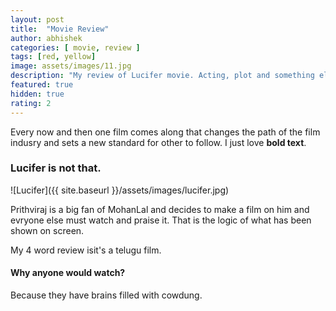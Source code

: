 ```yaml
---
layout: post
title:  "Movie Review"
author: abhishek
categories: [ movie, review ]
tags: [red, yellow]
image: assets/images/11.jpg
description: "My review of Lucifer movie. Acting, plot and something else in this short description."
featured: true
hidden: true
rating: 2
---
```


Every now and then one film comes along that changes the path of the film indusry and sets a new standard for other to follow.
I just love **bold text**.
### Lucifer is not that.

![Lucifer]({{ site.baseurl }}/assets/images/lucifer.jpg)

Prithviraj is a big fan of MohanLal and decides to make a film on him and evryone else must watch and praise it. That is the logic of what has been shown on screen.

My 4 word review is<span class="spoiler">it's a telugu film.</span>

#### Why anyone would watch?
Because they have brains filled with cowdung.
